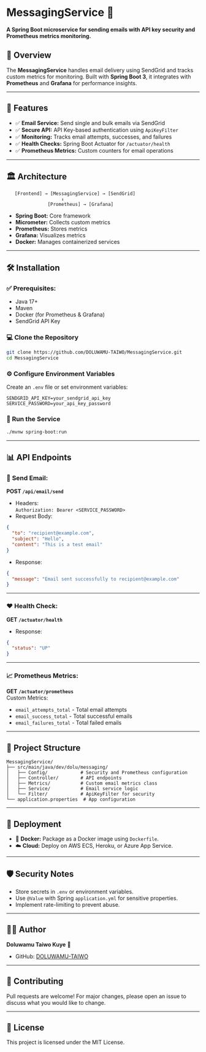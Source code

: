 # MessagingService 🚀

**A Spring Boot microservice for sending emails with API key security and Prometheus metrics monitoring.**

## 📝 Overview  
The **MessagingService** handles email delivery using SendGrid and tracks custom metrics for monitoring. Built with **Spring Boot 3**, it integrates with **Prometheus** and **Grafana** for performance insights.

---

## 📌 Features  
- ✅ **Email Service:** Send single and bulk emails via SendGrid  
- ✅ **Secure API:** API Key-based authentication using `ApiKeyFilter`  
- ✅ **Monitoring:** Tracks email attempts, successes, and failures  
- ✅ **Health Checks:** Spring Boot Actuator for `/actuator/health`  
- ✅ **Prometheus Metrics:** Custom counters for email operations  

---

## 🏛️ Architecture  
```
   [Frontend] → [MessagingService] → [SendGrid]
                    ↓
               [Prometheus] → [Grafana]
```
- **Spring Boot:** Core framework  
- **Micrometer:** Collects custom metrics  
- **Prometheus:** Stores metrics  
- **Grafana:** Visualizes metrics  
- **Docker:** Manages containerized services  

---

## 🛠️ Installation

### ✅ Prerequisites:  
- Java 17+  
- Maven  
- Docker (for Prometheus & Grafana)  
- SendGrid API Key  

### 💻 Clone the Repository  
```bash
git clone https://github.com/DOLUWAMU-TAIWO/MessagingService.git
cd MessagingService
```

### ⚙️ Configure Environment Variables  
Create an `.env` file or set environment variables:  
```env
SENDGRID_API_KEY=your_sendgrid_api_key
SERVICE_PASSWORD=your_api_key_password
```

### 🚀 Run the Service  
```bash
./mvnw spring-boot:run
```

---

## 📊 API Endpoints  

### 💌 **Send Email:**  
**POST `/api/email/send`**  
- Headers:  
  `Authorization: Bearer <SERVICE_PASSWORD>`  
- Request Body:  
```json
{
  "to": "recipient@example.com",
  "subject": "Hello",
  "content": "This is a test email"
}
```

- Response:  
```json
{
  "message": "Email sent successfully to recipient@example.com"
}
```

---

### ❤️ **Health Check:**  
**GET `/actuator/health`**  
- Response:  
```json
{
  "status": "UP"
}
```

---

### 📈 **Prometheus Metrics:**  
**GET `/actuator/prometheus`**  
Custom Metrics:  
- `email_attempts_total` - Total email attempts  
- `email_success_total` - Total successful emails  
- `email_failures_total` - Total failed emails  

---

## 📂 Project Structure  
```
MessagingService/
├── src/main/java/dev/dolu/messaging/
│   ├── Config/            # Security and Prometheus configuration
│   ├── Controller/        # API endpoints
│   ├── Metrics/           # Custom email metrics class
│   ├── Service/           # Email service logic
│   └── Filter/            # ApiKeyFilter for security
└── application.properties  # App configuration
```

---

## 🚀 Deployment  
- 🐳 **Docker:** Package as a Docker image using `Dockerfile`.  
- ☁️ **Cloud:** Deploy on AWS ECS, Heroku, or Azure App Service.  

---

## 🛡️ Security Notes  
- Store secrets in `.env` or environment variables.  
- Use `@Value` with Spring `application.yml` for sensitive properties.  
- Implement rate-limiting to prevent abuse.  

---

## 👨‍💻 Author  
**Doluwamu Taiwo Kuye** 🚀  
- GitHub: [DOLUWAMU-TAIWO](https://github.com/DOLUWAMU-TAIWO)  


---

## 💪 Contributing  
Pull requests are welcome! For major changes, please open an issue to discuss what you would like to change.  

---

## 📜 License  
This project is licensed under the MIT License.

